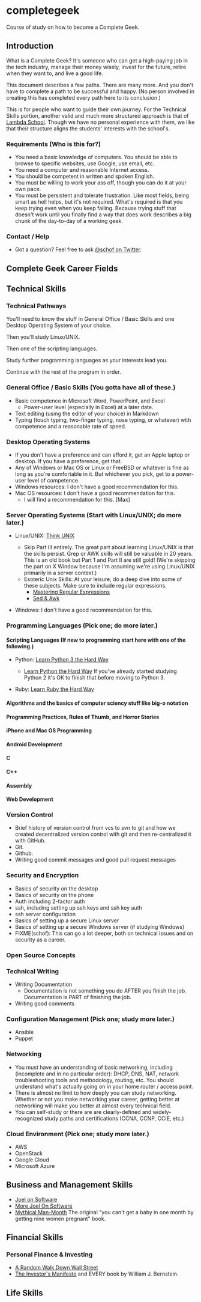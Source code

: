 # completegeek
Course of study on how to become a Complete Geek.

## Introduction

What is a Complete Geek? It's someone who can get a high-paying job in the tech industry, manage their money wisely, invest for the future, retire when they want to, and live a good life.

This document describes a few paths. There are many more. And you don't have to complete a path to be successful and happy. (No person involved in creating this has completed every path here to its conclusion.)

This is for people who want to guide their own journey. For the Technical Skills portion, another valid and much more structured approach is that of [Lambda School](https://lambdaschool.com/). Though we have no personal experience with them, we like that their structure aligns the students' interests with the school's.

### Requirements (Who is this for?)

* You need a basic knowledge of computers. You should be able to browse to specific websites, use Google, use email, etc.
* You need a computer and reasonable Internet access.
* You should be competent in written and spoken English.
* You must be willing to work your ass off, though you can do it at your own pace.
* You must be persistent and tolerate frustration. Like most fields, being smart as hell helps, but it's not required. What's required is that you keep trying even when you keep failing. Because trying stuff that doesn't work until you finally find a way that does work describes a big chunk of the day-to-day of a working geek.

### Contact / Help

* Got a question? Feel free to ask [@schof on Twitter](https://twitter.com/schof).

## Complete Geek Career Fields


## Technical Skills

### Technical Pathways

You'll need to know the stuff in General Office / Basic Skills and one Desktop Operating System of your choice.

Then you'll study Linux/UNIX.

Then one of the scripting languages.

Study further programming languages as your interests lead you.

Continue with the rest of the program in order.


### General Office / Basic Skills (You gotta have all of these.)
* Basic competence in Microsoft Word, PowerPoint, and Excel
    * Power-user level (especially in Excel) at a later date.
* Text editing (using the editor of your choice) in Markdown
* Typing (touch typing, two-finger typing, nose typing, or whatever) with competence and a reasonable rate of speed. 

### Desktop Operating Systems
* If you don't have a preference and can afford it, get an Apple laptop or desktop. If you have a preference, get that.
* Any of Windows or Mac OS or Linux or FreeBSD or whatever is fine as long as you're comfortable in it. But whichever you pick, get to a power-user level of competence. 
* Windows resources: I don't have a good recommendation for this.
* Mac OS resources: I don't have a good recommendation for this.
  * I will find a recommendation for this. [Max]

### Server Operating Systems (Start with Linux/UNIX; do more later.)

* Linux/UNIX: [Think UNIX](https://www.amazon.com/Think-UNIX-Jon-Lasser/dp/078972376X/)
  * Skip Part III entirely. The great part about learning Linux/UNIX is that the skills persist. Grep or AWK skills will still be valuable in 20 years. This is an old book but Part 1 and Part II are still gold! (We're skipping the part on X Window because I'm assuming we're using Linux/UNIX primarily in a server context.)
  * Esoteric Unix Skills: At your leisure, do a deep dive into some of these subjects. Make sure to include regular expressions.
    * [Mastering Regular Expressions](https://www.amazon.com/Mastering-Regular-Expressions-Jeffrey-Friedl/dp/0596528124)
    * [Sed & Awk](https://www.amazon.com/Sed-Awk-2nd-Edition/dp/B00007FYIJ)
  
* Windows: I don't have a good recommendation for this.


### Programming Languages (Pick one; do more later.)

#### Scripting Languages (If new to programming start here with one of the following.)

* Python: [Learn Python 3 the Hard Way](https://www.amazon.com/Learn-Python-Hard-Way-Introduction/dp/0134692888)
  * [Learn Python the Hard Way](https://www.amazon.com/Learn-Python-Hard-Way-Introduction/dp/0321884914) If you've already started studying Python 2 it's OK to finish that before moving to Python 3.

* Ruby: [Learn Ruby the Hard Way](https://www.amazon.com/Learn-Ruby-Hard-Way-Computational/dp/032188499X)

#### Algorithms and the basics of computer sciency stuff like big-o notation

#### Programming Practices, Rules of Thumb, and Horror Stories


#### iPhone and Mac OS Programming


#### Android Development

#### C

#### C++

#### Assembly

#### Web Development


### Version Control
* Brief history of version control from vcs to svn to git and how we created decentralized version control with git and then re-centralized it with GitHub.
* Git.
* Github.
* Writing good commit messages and good pull request messages

### Security and Encryption
* Basics of security on the desktop
* Basics of security on the phone
* Auth including 2-factor auth
* ssh, including setting up ssh keys and ssh key auth
* ssh server configuration
* Basics of setting up a secure Linux server
* Basics of setting up a secure Windows server (if studying Windows)
* FIXME(schof): This can go a lot deeper, both on technical issues and on security as a career.

### Open Source Concepts

### Technical Writing
* Writing Documentation
    * Documentation is not something you do AFTER you finish the job. Documentation is PART of finishing the job.
* Writing good comments

### Configuration Management (Pick one; study more later.)

* Ansible
* Puppet

### Networking
* You must have an understanding of basic networking, including (incomplete and in no particular order): DHCP, DNS, NAT, network troubleshooting tools and methodology, routing, etc. You should understand what's actually going on in your home router / access point.
* There is almost no limit to how deeply you can study networking. Whether or not you make networking your career, getting better at networking will make you better at almost every technical field.
* You can self-study or there are are clearly-defined and widely-recognized study paths and certifications (CCNA, CCNP, CCIE, etc.)

### Cloud Environment (Pick one; study more later.)

* AWS
* OpenStack
* Google Cloud
* Microsoft Azure

## Business and Management Skills

* [Joel on Software](https://www.amazon.com/Joel-Software-Occasionally-Developers-Designers/dp/1590593898)
* [More Joel On Software](https://www.amazon.com/More-Joel-Software-Occasionally-Developers/dp/1430209879)
* [Mythical Man-Month](https://www.amazon.com/Mythical-Man-Month-Software-Engineering-Anniversary/dp/0201835959/ref=sr_1_1?crid=62GZK0EBAMWG) The original "you can't get a baby in one month by getting nine women pregnant" book.

## Financial Skills

### Personal Finance & Investing
* [A Random Walk Down Wall Street](https://www.amazon.com/Random-Walk-Down-Wall-Street/dp/0393358380)
* [The Investor's Manifesto](https://www.amazon.com/Investors-Manifesto-Prosperity-Armageddon-Everything-ebook/dp/B002U3CBY8) and EVERY book by William J. Bernstein.

## Life Skills
